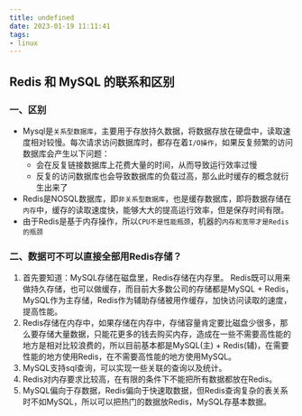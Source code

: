 ```yaml
---
title: undefined
date: 2023-01-19 11:11:41
tags:
- linux
---
```


## Redis 和 MySQL 的联系和区别

### 一、区别

- Mysql是`关系型数据库`，主要用于存放持久数据，将数据存放在硬盘中，读取速度相对较慢。每次请求访问数据库时，都存在着`I/O操作`，如果反复频繁的访问数据库会产生以下问题：
    - 会在反复链接数据库上花费大量的时间，从而导致运行效率过慢 
    - 反复的访问数据库也会导致数据库的负载过高，那么此时缓存的概念就衍生出来了
- Redis是NOSQL数据库，即`非关系型数据库`，也是缓存数据库，即将数据存储在`内存`中，缓存的读取速度快，能够大大的提高运行效率，但是保存时间有限。
- 由于Redis是基于内存操作，所以`CPU不是性能瓶颈`，机器的`内存和宽带才是Redis的瓶颈`

### 二、数据可不可以直接全部用Redis存储？
1. 首先要知道：MySQL存储在磁盘里，Redis存储在内存里。
    Redis既可以用来做持久存储，也可以做缓存，而目前大多数公司的存储都是MySQL + Redis，MySQL作为主存储，Redis作为辅助存储被用作缓存，加快访问读取的速度，提高性能。
2. Redis存储在内存中，如果存储在内存中，存储容量肯定要比磁盘少很多，那么要存储大量数据，只能花更多的钱去购买内存，造成在一些不需要高性能的地方是相对比较浪费的，所以目前基本都是MySQL(主) + Redis(辅)，在需要性能的地方使用Redis，在不需要高性能的地方使用MySQL。
3. MySQL支持sql查询，可以实现一些关联的查询以及统计。
4. Redis对内存要求比较高，在有限的条件下不能把所有数据都放在Redis。
5. MySQL偏向于存数据，Redis偏向于快速取数据，但Redis查询复杂的表关系时不如MySQL，所以可以把热门的数据放Redis，MySQL存基本数据。
    